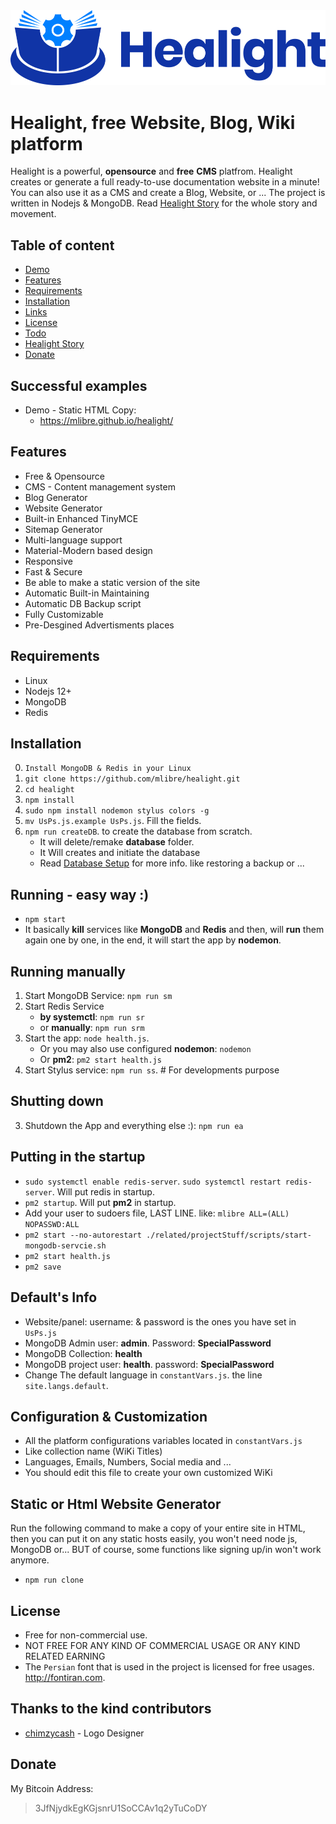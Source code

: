 <div align="center">
	<img alt="Healgiht Logo" src="related/projectStuff/Logo/Healight_Logo_Horizontal.png">
</div>

# Healight, free Website, Blog, Wiki platform
Healight is a powerful, **opensource** and **free** **CMS** platfrom. Healight creates or generate a full ready-to-use documentation website in a minute!
You can also use it as a CMS and create a Blog, Website, or ...
The project is written in Nodejs & MongoDB. Read [Healight Story](#healight-story) for the whole story and movement.

## Table of content
+ [Demo](#successful-examples)
+ [Features](#features)
+ [Requirements](#requirements)
+ [Installation](#installation)
+ [Links](#links)
+ [License](#license)
+ [Todo](#todo)
+ [Healight Story](#healight-story)
+ [Donate](#donate)

## Successful examples
+ Demo - Static HTML Copy:
	* https://mlibre.github.io/healight/

## Features
* Free & Opensource
* CMS - Content management system
* Blog Generator
* Website Generator
* Built-in Enhanced TinyMCE
* Sitemap Generator
* Multi-language support
* Material-Modern based design
* Responsive
* Fast & Secure
* Be able to make a static version of the site 
* Automatic Built-in Maintaining
* Automatic DB Backup script
* Fully Customizable
* Pre-Desgined Advertisments places


## Requirements
+ Linux
+ Nodejs 12+
+ MongoDB
+ Redis

## Installation
0. `Install MongoDB & Redis in your Linux`
1. `git clone https://github.com/mlibre/healight.git`
2. `cd healight`
3. `npm install`
4. `sudo npm install nodemon stylus colors -g`
5. `mv UsPs.js.example UsPs.js`. Fill the fields.
6. `npm run createDB`. to create the database from scratch.
	* It will delete/remake **database** folder.
	* It Will creates and initiate the database 
	* Read [Database Setup](https://github.com/mlibre/healight/blob/master/related/projectStuff/server%20%26%20site/database.md) for more info. like restoring a backup or ...

## Running - easy way :)
* `npm start`
* It basically **kill** services like **MongoDB** and **Redis** and then, will **run** them again one by one, in the end, it will start the app by **nodemon**.

## Running manually
1. Start MongoDB Service: `npm run sm`
2. Start Redis Service
	* **by systemctl**: `npm run sr`
	* or **manually**: `npm run srm`
3. Start the app: `node health.js`.
	* Or you may also use configured **nodemon**: `nodemon`
	* Or **pm2**: `pm2 start health.js`
3. Start Stylus service: `npm run ss`. # For developments purpose

## Shutting down
3. Shutdown the App and everything else :): `npm run ea`

## Putting in the startup
* `sudo systemctl enable redis-server`. `sudo systemctl restart redis-server`. Will put redis in startup.
* `pm2 startup`. Will put **pm2** in startup.
* Add your user to sudoers file, LAST LINE. like: `mlibre ALL=(ALL) NOPASSWD:ALL`
* `pm2 start --no-autorestart ./related/projectStuff/scripts/start-mongodb-servcie.sh`
* `pm2 start health.js`
* `pm2 save`

## Default's Info
* Website/panel: username: & password is the ones you have set in `UsPs.js`
* MongoDB Admin user: **admin**. Password: **SpecialPassword**
* MongoDB Collection: **health**
* MongoDB project user: **health**. password: **SpecialPassword**
* Change The default language in `constantVars.js`. the line `site.langs.default`.

## Configuration & Customization
* All the platform configurations variables located in `constantVars.js`
* Like collection name (WiKi Titles)
* Languages, Emails, Numbers, Social media and ...
* You should edit this file to create your own customized WiKi

## Static or Html Website Generator
Run the following command to make a copy of your entire site in HTML, then you can put it on any static hosts easily, you won't need node js, MongoDB or... BUT of course, some functions like signing up/in won't work anymore.
* `npm run clone`

## License
* Free for non-commercial use.
* NOT FREE FOR ANY KIND OF COMMERCIAL USAGE OR ANY KIND RELATED EARNING
* The `Persian` font that is used in the project is licensed for free usages. http://fontiran.com.

## Thanks to the kind contributors
* [chimzycash](https://github.com/chimzycash) - Logo Designer

## Donate
My Bitcoin Address:
> 3JfNjydkEgKGjsnrU1SoCCAv1q2yTuCoDY
